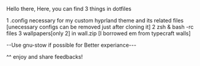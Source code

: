 Hello there, 
Here, you can find 3 things in dotfiles

1 .config necessary for my custom hyprland theme and its related files [unecessary configs can be removed just after cloning it]
2 zsh & bash -rc files
3 wallpapers[only 2] in wall.zip [I borrowed em from typecraft walls]

--Use gnu-stow if possible for Better experiance---

^^ enjoy and share feedbacks! 
